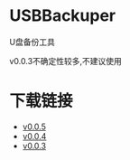 # USBBackuper
U盘备份工具

v0.0.3不确定性较多,不建议使用

# 下载链接
- [v0.0.5](https://github.com/Skyler-std/USBBackuper/releases/download/v0.0.5/005.zip)
- [v0.0.4](https://github.com/Skyler-std/USBBackuper/releases/download/v0.0.4/004.zip)
- [v0.0.3](https://github.com/Skyler-std/USBBackuper/releases/download/v0.0.3/USBBackuper.Installer.exe)
